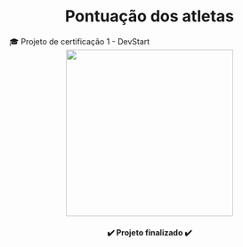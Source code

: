 <h1 align="center"> Pontuação dos atletas </h1>
🎓 Projeto de certificação 1 - DevStart


<div align="center">
<img src="https://user-images.githubusercontent.com/117992182/201452146-bb9e7c5c-2ec6-4ba0-b585-3fd8a98a05e1.png" width="300px" />
</div>


<h4 align="center"> 
    ✔️ Projeto finalizado ✔️
</h4>
